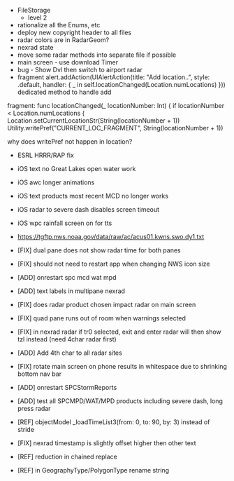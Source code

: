 * FileStorage
    - level 2
* rationalize all the Enums, etc
* deploy new copyright header to all files
* radar colors are in RadarGeom?
* nexrad state
* move some radar methods into separate file if possible
* main screen - use download Timer
* bug - Show Dvl then switch to airport radar
* fragment  alert.addAction(UIAlertAction(title: "Add location..", style: .default, handler: { _ in self.locationChanged(Location.numLocations) }))
dedicated method to handle add


fragment:
func locationChanged(_ locationNumber: Int) {
        if locationNumber < Location.numLocations {
            Location.setCurrentLocationStr(String(locationNumber + 1))
            Utility.writePref("CURRENT_LOC_FRAGMENT", String(locationNumber + 1))

why does writePref not happen in location?

* ESRL HRRR/RAP fix
* iOS text no Great Lakes open water work
* iOS awc longer animations
* iOS text products most recent MCD no longer works
* iOS radar to severe dash disables screen timeout
* iOS wpc rainfall screen on for tts
* https://tgftp.nws.noaa.gov/data/raw/ac/acus01.kwns.swo.dy1.txt

* [FIX] dual pane does not show radar time for both panes
* [FIX] should not need to restart app when changing NWS icon size
* [ADD] onrestart spc mcd wat mpd
* [ADD] text labels in multipane nexrad
* [FIX] does radar product chosen impact radar on main screen
* [FIX] quad pane runs out of room when warnings selected
* [FIX] in nexrad radar if tr0 selected, exit and enter radar will then show tzl instead (need 4char radar first)
* [ADD] Add 4th char to all radar sites
* [FIX] rotate main screen on phone results in whitespace due to shrinking bottom nav bar
* [ADD] onrestart SPCStormReports
* [ADD] test all SPCMPD/WAT/MPD products including severe dash, long press radar 
* [REF] objectModel _loadTimeList3(from: 0, to: 90, by: 3) instead of stride
* [FIX] nexrad timestamp is slightly offset higher then other text
* [REF] reduction in chained replace
* [REF] in GeographyType/PolygonType rename string
